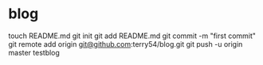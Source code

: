blog
====
touch README.md
git init
git add README.md
git commit -m "first commit"
git remote add origin git@github.com:terry54/blog.git
git push -u origin master
testblog
